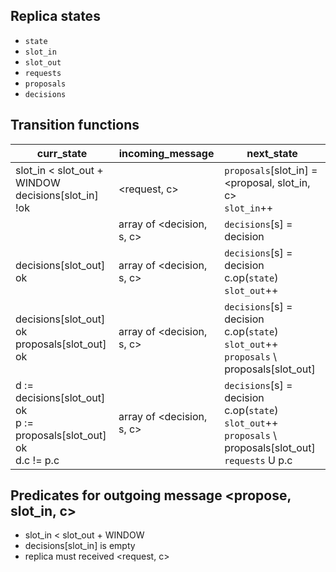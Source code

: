 ## Replica states
- `state`
- `slot_in`
- `slot_out`
- `requests`
- `proposals`
- `decisions`

## Transition functions
| curr_state                                                           | incoming_message          | next_state                                                                                        |
|----------------------------------------------------------------------|---------------------------|---------------------------------------------------------------------------------------------------|
| slot_in < slot_out + WINDOW<br>decisions[slot_in] !ok                  | <request, c>              | `proposals`[slot_in] = <proposal, slot_in, c><br>`slot_in`++                                            |
|                                                                      | array of <decision, s, c> | `decisions`[s] = decision                                                                           |
| decisions[slot_out] ok                                               | array of <decision, s, c> | `decisions`[s] = decision<br>c.op(`state`)<br>`slot_out`++                                                  |
| decisions[slot_out] ok<br>proposals[slot_out] ok                       | array of <decision, s, c> | `decisions`[s] = decision<br>c.op(`state`)<br>`slot_out`++<br>`proposals` \ proposals[slot_out]                 |
| d := decisions[slot_out] ok<br>p := proposals[slot_out] ok<br>d.c != p.c | array of <decision, s, c> | `decisions`[s] = decision<br>c.op(`state`)<br>`slot_out`++<br>`proposals` \ proposals[slot_out]<br>`requests` U p.c |

## Predicates for outgoing message <propose, slot_in, c>
- slot_in < slot_out + WINDOW
- decisions[slot_in] is empty
- replica must received <request, c>